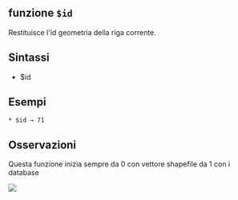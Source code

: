 ## funzione `$id`

Restituisce l'id geometria della riga corrente.

## Sintassi

* $id

## Esempi
```
* $id → 71
```
## Osservazioni

Questa funzione inizia sempre da 0 con vettore shapefile da 1 con i database

![](/img/record_e_attributi/$id1.png)